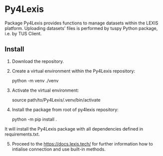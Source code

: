 # Py4Lexis

Package Py4Lexis provides functions to manage datasets within the LEXIS platform. 
Uploading datasets' files is performed by tuspy Python package, i.e. by TUS Client.

## Install
1. Download the repository.
2. Create a virtual environment within the Py4Lexis repository:
      
      python -m venv ./venv
   
3. Activate the virtual environment:
      
      source path/to/Py4Lexis/.venv/bin/activate

4. Install the package from root of py4lexis repository:

      python -m pip install .
    
  It will install the Py4Lexis package with all dependencies defined in requirements.txt.

5. Proceed to the https://docs.lexis.tech/ for further information how to intialise connection and use built-in methods.
